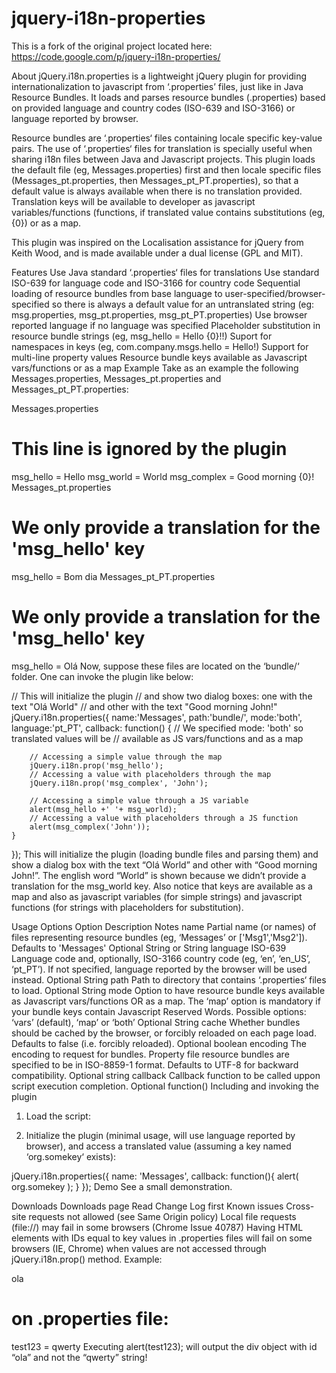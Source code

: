 jquery-i18n-properties
======================

This is a fork of the original project located here: https://code.google.com/p/jquery-i18n-properties/

About
jQuery.i18n.properties is a lightweight jQuery plugin for providing internationalization to javascript from ‘.properties’ files, just like in Java Resource Bundles. It loads and parses resource bundles (.properties) based on provided language and country codes (ISO-639 and ISO-3166) or language reported by browser.

Resource bundles are ‘.properties‘ files containing locale specific key-value pairs. The use of ‘.properties‘ files for translation is specially useful when sharing i18n files between Java and Javascript projects. This plugin loads the default file (eg, Messages.properties) first and then locale specific files (Messages_pt.properties, then Messages_pt_PT.properties), so that a default value is always available when there is no translation provided. Translation keys will be available to developer as javascript variables/functions (functions, if translated value contains substitutions (eg, {0}) or as a map.

This plugin was inspired on the Localisation assistance for jQuery from Keith Wood, and is made available under a dual license (GPL and MIT).

Features
Use Java standard ‘.properties‘ files for translations
Use standard ISO-639 for language code and ISO-3166 for country code
Sequential loading of resource bundles from base language to user-specified/browser-specified so there is always a default value for an untranslated string (eg: msg.properties, msg_pt.properties, msg_pt_PT.properties)
Use browser reported language if no language was specified
Placeholder substitution in resource bundle strings (eg, msg_hello = Hello {0}!!)
Suport for namespaces in keys (eg, com.company.msgs.hello = Hello!)
Support for multi-line property values
Resource bundle keys available as Javascript vars/functions or as a map
Example
Take as an example the following Messages.properties, Messages_pt.properties and Messages_pt_PT.properties:

Messages.properties

# This line is ignored by the plugin
msg_hello = Hello
msg_world = World
msg_complex = Good morning {0}!
Messages_pt.properties

# We only provide a translation for the 'msg_hello' key
msg_hello = Bom dia
Messages_pt_PT.properties

# We only provide a translation for the 'msg_hello' key
msg_hello = Olá
Now, suppose these files are located on the ‘bundle/‘ folder. One can invoke the plugin like below:

// This will initialize the plugin 
// and show two dialog boxes: one with the text "Olá World"
// and other with the text "Good morning John!" 
jQuery.i18n.properties({
    name:'Messages', 
    path:'bundle/', 
    mode:'both',
    language:'pt_PT', 
    callback: function() {
        // We specified mode: 'both' so translated values will be
        // available as JS vars/functions and as a map

        // Accessing a simple value through the map
        jQuery.i18n.prop('msg_hello');
        // Accessing a value with placeholders through the map
        jQuery.i18n.prop('msg_complex', 'John');

        // Accessing a simple value through a JS variable
        alert(msg_hello +' '+ msg_world);
        // Accessing a value with placeholders through a JS function
        alert(msg_complex('John'));
    }
});
This will initialize the plugin (loading bundle files and parsing them) and show a dialog box with the text “Olá World” and other with “Good morning John!”. The english word “World” is shown because we didn’t provide a translation for the msg_world key. Also notice that keys are available as a map and also as javascript variables (for simple strings) and javascript functions (for strings with placeholders for substitution).

Usage
Options
Option	Description	Notes
name	 Partial name (or names) of files representing resource bundles (eg, ‘Messages’ or ['Msg1','Msg2']). Defaults to 'Messages'	Optional String or String
language	 ISO-639 Language code and, optionally, ISO-3166 country code (eg, ‘en’, ‘en_US’, ‘pt_PT’). If not specified, language reported by the browser will be used instead.	Optional String
path	 Path to directory that contains ‘.properties‘ files to load.	Optional String
mode	 Option to have resource bundle keys available as Javascript vars/functions OR as a map. The ‘map’ option is mandatory if your bundle keys contain Javascript Reserved Words. Possible options: ‘vars’ (default), ‘map’ or ‘both’	Optional String
cache	 Whether bundles should be cached by the browser, or forcibly reloaded on each page load. Defaults to false (i.e. forcibly reloaded).	Optional boolean
encoding	 The encoding to request for bundles. Property file resource bundles are specified to be in ISO-8859-1 format. Defaults to UTF-8 for backward compatibility.	Optional string
callback	 Callback function to be called uppon script execution completion.	Optional function()
Including and invoking the plugin
1. Load the script:

<script type="text/javascript" language="JavaScript"
  src="js/jquery.i18n.properties-min.js"></script>
2. Initialize the plugin (minimal usage, will use language reported by browser), and access a translated value (assuming a key named ‘org.somekey‘ exists):

jQuery.i18n.properties({
  name: 'Messages', 
  callback: function(){ alert( org.somekey ); }
});
Demo
See a small demonstration.

Downloads
Downloads page
Read Change Log first
Known issues
Cross-site requests not allowed (see Same Origin policy)
Local file requests (file://) may fail in some browsers (Chrome Issue 40787)
Having HTML elements with IDs equal to key values in .properties files will fail on some browsers (IE, Chrome) when values are not accessed through jQuery.i18n.prop() method.
Example:

<!-- on HTML file: -->
<div id="test123">ola</div>

# on .properties file:
test123 = qwerty
Executing alert(test123); will output the div object with id “ola” and not the “qwerty” string!
